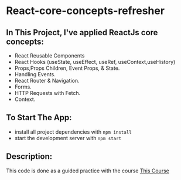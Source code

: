 # React-core-concepts-refresher


## In This Project, I've applied ReactJs core concepts:

* React Reusable Components
* React Hooks (useState, useEffect, useRef, useContext,useHistory)
* Props,Props Children, Event Props, & State.
* Handling Events.
* React Router & Navigation.
* Forms.
* HTTP Requests with Fetch.
* Context.

## To Start The App:

* install all project dependencies with `npm install`
* start the development server with `npm start`

## Description:
This code is done as a guided practice with the course [This Course](https://www.udemy.com/course/react-the-complete-guide-incl-redux)
